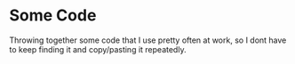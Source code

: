 # Some Code
Throwing together some code that I use pretty often at work, so I dont have to keep finding it and copy/pasting it repeatedly.
